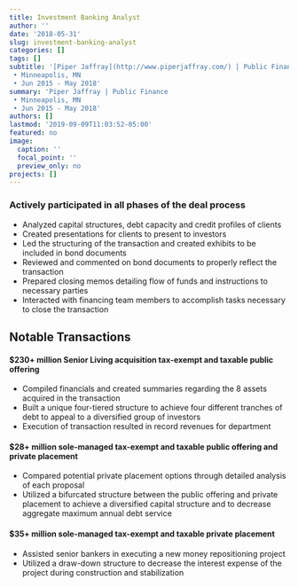 ```yaml
---
title: Investment Banking Analyst
author: ''
date: '2018-05-31'
slug: investment-banking-analyst
categories: []
tags: []
subtitle: '[Piper Jaffray](http://www.piperjaffray.com/) | Public Finance 
 • Minneapolis, MN
 • Jun 2015 - May 2018'
summary: 'Piper Jaffray | Public Finance 
 • Minneapolis, MN
 • Jun 2015 - May 2018'
authors: []
lastmod: '2019-09-09T11:03:52-05:00'
featured: no
image:
  caption: ''
  focal_point: ''
  preview_only: no
projects: []
---
```


  
### Actively participated in all phases of the deal process  
 - Analyzed capital structures, debt capacity and credit profiles of clients
 - Created presentations for clients to present to investors  
 - Led the structuring of the transaction and created exhibits to be included in bond documents  
 - Reviewed and commented on bond documents to properly reflect the transaction  
 - Prepared closing memos detailing flow of funds and instructions to necessary parties  
 - Interacted with financing team members to accomplish tasks necessary to close the transaction  
 

## Notable Transactions
#### $230+ million Senior Living acquisition tax-exempt and taxable public offering
 - Compiled financials and created summaries regarding the 8 assets acquired in the transaction  
 - Built a unique four-tiered structure to achieve four different tranches of debt to appeal to a diversified group of investors  
 - Execution of transaction resulted in record revenues for department 

#### $28+ million sole-managed tax-exempt and taxable public offering and private placement
 - Compared potential private placement options through detailed analysis of each proposal  
 - Utilized a bifurcated structure between the public offering and private placement to achieve a diversified capital structure and to decrease aggregate maximum annual debt service  

#### $35+ million sole-managed tax-exempt and taxable private placement  
 - Assisted senior bankers in executing a new money repositioning project  
 - Utilized a draw-down structure to decrease the interest expense of the project during construction and stabilization  


